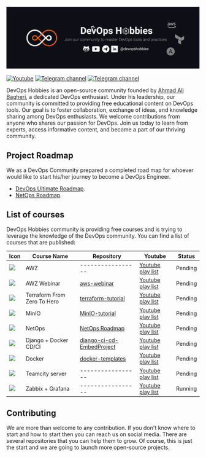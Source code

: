 [![DevOps Hobbies Banner](./_assets/banner.png)](https://devopshobbies.com/)

[![Youtube](https://img.shields.io/youtube/channel/subscribers/UCve--OvdZ5YROq4BEKyedCw?color=red&label=Youtube&logo=youtube&logoColor=red&style=for-the-badge)](https://www.youtube.com/channel/UCve--OvdZ5YROq4BEKyedCw)
[![Telegram channel](https://img.shields.io/badge/Telegram-Channel-blue?style=for-the-badge&logo=telegram)](https://t.me/DevOpsHobbies)
[![Telegram channel](https://img.shields.io/badge/Linkedin-Page-blue?style=for-the-badge&logo=linkedin)](https://www.linkedin.com/company/devopshobbies/)

DevOps Hobbies is an open-source community founded by [Ahmad Ali Bagheri](https://github.com/ahmadalibagheri), a dedicated DevOps enthusiast. Under his leadership, our community is committed to providing free educational content on DevOps tools. Our goal is to foster collaboration, exchange of ideas, and knowledge sharing among DevOps enthusiasts. We welcome contributions from anyone who shares our passion for DevOps. Join us today to learn from experts, access informative content, and become a part of our thriving community.

## Project Roadmap

We as a DevOps Community prepared a completed road map for whoever would like to start his/her journey to become a DevOps Engineer.

- [DevOps Ultimate Roadmap](https://github.com/devopshobbies/devops-roadmap).
- [NetOps Roadmap](https://github.com/devopshobbies/devops-roadmap).

## List of courses

DevOps Hobbies community is providing free courses and is trying to leverage the knowledge of the DevOps community. You can find a list of courses that are published:

| Icon                                                                                                                  | Course Name                 | Repository                                                                              | Youtube                                                                                                  | Status  |
| --------------------------------------------------------------------------------------------------------------------- | --------------------------- | --------------------------------------------------------------------------------------- | -------------------------------------------------------------------------------------------------------- | ------- |
| <img width="30px" src="https://www.svgrepo.com/download/331300/aws.svg">                                              | AWZ                         | -----------------                                                                       | [Youtube play list](https://youtube.com/playlist?list=PLYrn63eEqAzYkIa-FUZ2Jaq94ac9qlS0l)                | Pending |
| <img width="30px" src="https://www.svgrepo.com/download/281711/meeting-interview.svg">                                | AWZ Webinar                 | [aws-webinar](https://github.com/devopshobbies/aws-webinar)                             | [Youtube play list](https://youtube.com/playlist?list=PLYrn63eEqAzaCqGENAmDSrLwpTxQV0RIx)                | Pending |
| <img width="30px" src="https://www.svgrepo.com/download/354447/terraform-icon.svg">                                   | Terraform From Zero To Hero | [terraform-tutorial](https://github.com/devopshobbies/terraform-tutorial)               | [Youtube play list](https://youtube.com/playlist?list=PLYrn63eEqAzZssgLu8Um_k1v8Pvh7-l7b)                | Pending |
| <img width="30px" src="https://docs.hamravesh.com/img/app-icons/minio.svg">                                           | MinIO                       | [MinIO-tutorial](https://github.com/devopshobbies/MinIO-tutorial)                       | [Youtube play list](https://www.youtube.com/watch?v=y4of6U-mdVQ&list=PLYrn63eEqAzaS7mHcJh7GPOFWcLHLxlfE) | Pending |
| <img width="30px" src="https://qph.cf2.quoracdn.net/main-qimg-618dbc6d2984d7997a31815939e8c914-pjlq">                 | NetOps                      | [NetOps Roadmap](https://github.com/devopshobbies/MinIO-tutorial)                       | [Youtube play list](https://youtube.com/playlist?list=PLYrn63eEqAzaydfpPB9tTFVTUTkneP6EN)                | Pending |
| <img width="30px" src="https://www.svgrepo.com/download/373554/django.svg">                                           | Django + Docker CD/CI       | [django-ci-cd-EmbedProject](https://github.com/devopshobbies/django-ci-cd-EmbedProject) | [Youtube play list](https://youtube.com/playlist?list=PLYrn63eEqAzY5uG5ks_OquWcojzHvhp9Z)                | Pending |
| <img width="30px" src="https://www.svgrepo.com/download/452192/docker.svg">                                           | Docker                      | [docker-templates](https://github.com/devopshobbies/docker-templates)                   | [Youtube play list](https://youtube.com/playlist?list=PLYrn63eEqAzY8kqHVepGiVUrTmE0wjLII)                | Pending |
| <img width="30px" src="https://resources.jetbrains.com/storage/products/teamcity/img/meta/teamcity_logo_300x300.png"> | Teamcity server             | -----------------                                                                       | [Youtube play list](https://youtube.com/playlist?list=PLYrn63eEqAzaJnZaUw2QkOgpkiwRjYIvC)                | Pending |
| <img width="30px" src="https://www.svgrepo.com/download/373429/ansible.svg">                                          | Zabbix + Grafana            | -----------------                                                                       | [Youtube play list](https://www.youtube.com/playlist?list=PLYrn63eEqAzaEkGmYAn6StHk4rqVEjd_g)            | Running |

## Contributing

We are more than welcome to any contribution. If you don't know where to start and how to start then you can reach us on social media.
There are several repositories that you can help them to grow. Of course, this is just the start and we are going to launch more open-source projects.
